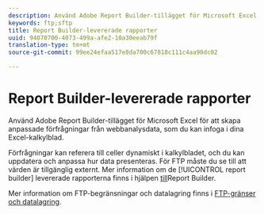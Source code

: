 ```yaml
---
description: Använd Adobe Report Builder-tillägget för Microsoft Excel för att skapa anpassade förfrågningar från webbanalysdata, som du kan infoga i dina Excel-kalkylblad.
keywords: ftp;sftp
title: Report Builder-levererade rapporter
uuid: 94070700-4073-499a-afe2-10a30eeab79f
translation-type: tm+mt
source-git-commit: 99ee24efaa517e8da700c67818c111c4aa90dc02

---
```



# Report Builder-levererade rapporter

Använd Adobe Report Builder-tillägget för Microsoft Excel för att skapa anpassade förfrågningar från webbanalysdata, som du kan infoga i dina Excel-kalkylblad.

Förfrågningar kan referera till celler dynamiskt i kalkylbladet, och du kan uppdatera och anpassa hur data presenteras. För FTP måste du se till att värden är tillgänglig externt. Mer information om de [!UICONTROL report builder] levererade rapporterna finns i hjälpen [till](https://marketing.adobe.com/resources/help/en_US/arb/index.html#ReportBuilder_Home)Report Builder.

Mer information om FTP-begränsningar och datalagring finns i [FTP-gränser och datalagring](/help/export/ftp-and-sftp/ftp-limits.md).
